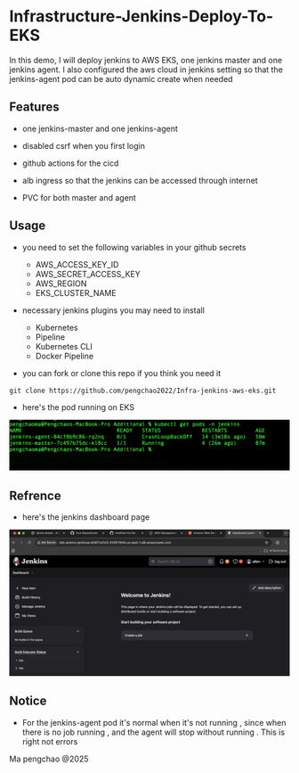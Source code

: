 # Infrastructure-Jenkins-Deploy-To-EKS

In this demo, I will deploy jenkins to AWS EKS, one jenkins master and one jenkins agent. I also configured the aws cloud in jenkins setting so that the jenkins-agent pod can be auto dynamic create when needed 

## Features

- one jenkins-master and one jenkins-agent

- disabled csrf when you first login

- github actions for the cicd 

- alb ingress so that the jenkins can  be accessed through internet 

- PVC for both master and agent

## Usage

- you need to set the following variables in your github secrets

    - AWS_ACCESS_KEY_ID
    - AWS_SECRET_ACCESS_KEY
    - AWS_REGION
    - EKS_CLUSTER_NAME

- necessary jenkins plugins you may need to install

    - Kubernetes
    - Pipeline
    - Kubernetes CLI
    - Docker Pipeline

- you can fork or clone this repo if you think you need it 
```shell
git clone https://github.com/pengchao2022/Infra-jenkins-aws-eks.git
```
- here's the pod running on EKS 

![Jenkins_pod](./jenkins_pod.png)


## Refrence

- here's the jenkins dashboard page

![Jenkins](./jenkins.png)

## Notice

- For the jenkins-agent pod it's normal when it's not running , since when there is no job running , and the agent will stop without running . This is right not errors 

Ma pengchao @2025

